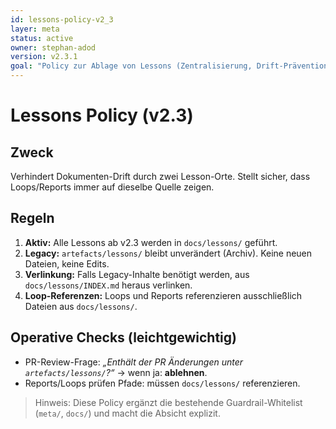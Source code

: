 ```yaml
---
id: lessons-policy-v2_3
layer: meta
status: active
owner: stephan-adod
version: v2.3.1
goal: "Policy zur Ablage von Lessons (Zentralisierung, Drift-Prävention)"
---
```


# Lessons Policy (v2.3)

## Zweck
Verhindert Dokumenten-Drift durch zwei Lesson-Orte. Stellt sicher, dass Loops/Reports immer auf dieselbe Quelle zeigen.

## Regeln
1. **Aktiv:** Alle Lessons ab v2.3 werden in `docs/lessons/` geführt.
2. **Legacy:** `artefacts/lessons/` bleibt unverändert (Archiv). Keine neuen Dateien, keine Edits.
3. **Verlinkung:** Falls Legacy-Inhalte benötigt werden, aus `docs/lessons/INDEX.md` heraus verlinken.
4. **Loop-Referenzen:** Loops und Reports referenzieren ausschließlich Dateien aus `docs/lessons/`.

## Operative Checks (leichtgewichtig)
- PR-Review-Frage: *„Enthält der PR Änderungen unter `artefacts/lessons/`?“* → wenn ja: **ablehnen**.
- Reports/Loops prüfen Pfade: müssen `docs/lessons/` referenzieren.

> Hinweis: Diese Policy ergänzt die bestehende Guardrail-Whitelist (`meta/`, `docs/`) und macht die Absicht explizit.
